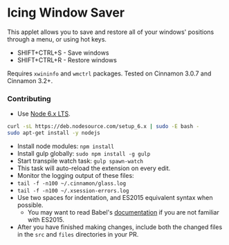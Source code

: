 Icing Window Saver
=============

This applet allows you to save and restore all of your windows' positions through a menu, or using hot keys.

 * SHIFT+CTRL+S - Save windows
 * SHIFT+CTRL+R - Restore windows

Requires ```xwininfo``` and ```wmctrl``` packages. Tested on Cinnamon 3.0.7 and Cinnamon 3.2+.

### Contributing

*  Use [Node 6.x LTS](https://github.com/nodesource/distributions).
```sh
curl -sL https://deb.nodesource.com/setup_6.x | sudo -E bash -
sudo apt-get install -y nodejs
```
*  Install node modules: ```npm install```
*  Install gulp globally: ```sudo npm install -g gulp```
*  Start transpile watch task: ```gulp spawn-watch```
  * This task will auto-reload the extension on every edit.
*  Monitor the logging output of these files: 
  * ```tail -f -n100 ~/.cinnamon/glass.log```
  * ```tail -f -n100 ~/.xsession-errors.log```
* Use two spaces for indentation, and ES2015 equivalent syntax when possible. 
  * You may want to read Babel's [documentation](https://babeljs.io/learn-es2015/) if you are not familiar with ES2015.
* After you have finished making changes, include both the changed files in the ```src``` and ```files``` directories in your PR.
